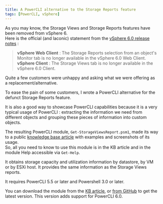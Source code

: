 ```yaml
---
title: A PowerCLI alternative to the Storage Reports feature
tags: [PowerCLI, vSphere]
---
```


As you may know, the Storage Views and Storage Reports features have been removed from vSphere 6.  
Here is the official (and laconic) statement from the [vSphere 6.0 release notes](https://www.vmware.com/support/vsphere6/doc/vsphere-esxi-vcenter-server-60-release-notes.html) :  

> **vSphere Web Client** : The Storage Reports selection from an object's Monitor tab is no longer available in the vSphere 6.0 Web Client.  
> **vSphere Client** : The Storage Views tab is no longer available in the vSphere 6.0 Client.  


Quite a few customers were unhappy and asking what we were offering as a replacement/alternative. 

To ease the pain of some customers, I wrote a PowerCLI alternative for the defunct Storage Reports feature.  

It is also a good way to showcase PowerCLI capabilities because it is a very typical usage of PowerCLI : extracting the information we need from different objects and grouping these pieces of information into custom objects.

The resulting PowerCLI module, `Get-StorageViewsReport.psm1`, made its way to a public [knowledge base article](http://kb.vmware.com/kb/2112085) with examples and screenshots of its usage.  
So, all you need to know to use this module is in the KB article and in the module Help accessible via `Get-Help`.

It obtains storage capacity and utilization information by datastore, by VM or by ESXi host. It provides the same information as the Storage Views reports.

It requires PowerCLI 5.5 or later and Powershell 3.0 or later.

You can download the module from the [KB article](http://kb.vmware.com/kb/2112085), or [from GitHub](https://github.com/MathieuBuisson/Powershell-VMware/tree/master/Get-StorageViewsReport) to get the latest version. This version adds support for PowerCLI 6.0.
